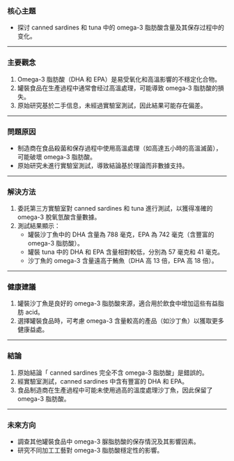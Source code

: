 ### 核心主題  
- 探讨 canned sardines 和 tuna 中的 omega-3 脂肪酸含量及其保存过程中的变化。

---

### 主要觀念  
1. Omega-3 脂肪酸（DHA 和 EPA）是易受氧化和高溫影響的不穩定化合物。  
2. 罐裝食品在生產過程中通常會经过高溫處理，可能導致 omega-3 脂肪酸的損失。  
3. 原始研究基於二手信息，未經過實驗室測試，因此結果可能存在偏差。  

---

### 問題原因  
- 制造商在食品殺菌和保存過程中使用高溫處理（如高達五小時的高溫滅菌），可能破壞 omega-3 脂肪酸。  
- 原始研究未進行實驗室測試，導致結論基於理論而非數據支持。  

---

### 解決方法  
1. 委託第三方實驗室對 canned sardines 和 tuna 進行測試，以獲得准確的 omega-3 脫氧氫酸含量數據。  
2. 測試結果顯示：  
   - 罐裝沙丁魚中的 DHA 含量為 788 毫克，EPA 為 742 毫克（含豐富的 omega-3 脂肪酸）。  
   - 罐裝 tuna 中的 DHA 和 EPA 含量相對較低，分別為 57 毫克和 41 毫克。  
   - 沙丁魚的 omega-3 含量遠高于鮪魚（DHA 高 13 倍，EPA 高 18 倍）。  

---

### 健康建議  
1. 罐裝沙丁魚是良好的 omega-3 脂肪酸來源，適合用於飲食中增加這些有益脂肪 acid。  
2. 選擇罐裝食品時，可考慮 omega-3 含量較高的產品（如沙丁魚）以獲取更多健康益處。  

---

### 結論  
1. 原始結論「 canned sardines 完全不含 omega-3 脂肪酸」是錯誤的。  
2. 經實驗室測試，canned sardines 中含有豐富的 DHA 和 EPA。  
3. 食品制造商在生產過程中可能未使用過高的溫度處理沙丁魚，因此保留了 omega-3 脂肪酸。  

---

### 未來方向  
- 調查其他罐裝食品中 omega-3 脲脂肪酸的保存情況及其影響因素。  
- 研究不同加工工藝對 omega-3 脂肪酸穩定性的影響。